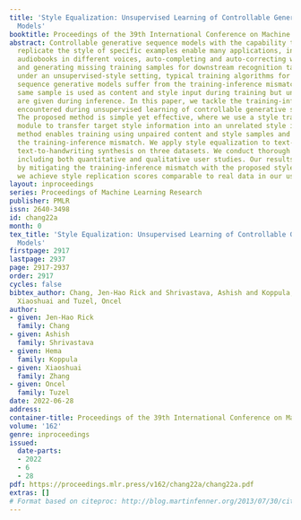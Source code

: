 ```yaml
---
title: 'Style Equalization: Unsupervised Learning of Controllable Generative Sequence
  Models'
booktitle: Proceedings of the 39th International Conference on Machine Learning
abstract: Controllable generative sequence models with the capability to extract and
  replicate the style of specific examples enable many applications, including narrating
  audiobooks in different voices, auto-completing and auto-correcting written handwriting,
  and generating missing training samples for downstream recognition tasks. However,
  under an unsupervised-style setting, typical training algorithms for controllable
  sequence generative models suffer from the training-inference mismatch, where the
  same sample is used as content and style input during training but unpaired samples
  are given during inference. In this paper, we tackle the training-inference mismatch
  encountered during unsupervised learning of controllable generative sequence models.
  The proposed method is simple yet effective, where we use a style transformation
  module to transfer target style information into an unrelated style input. This
  method enables training using unpaired content and style samples and thereby mitigate
  the training-inference mismatch. We apply style equalization to text-to-speech and
  text-to-handwriting synthesis on three datasets. We conduct thorough evaluation,
  including both quantitative and qualitative user studies. Our results show that
  by mitigating the training-inference mismatch with the proposed style equalization,
  we achieve style replication scores comparable to real data in our user studies.
layout: inproceedings
series: Proceedings of Machine Learning Research
publisher: PMLR
issn: 2640-3498
id: chang22a
month: 0
tex_title: 'Style Equalization: Unsupervised Learning of Controllable Generative Sequence
  Models'
firstpage: 2917
lastpage: 2937
page: 2917-2937
order: 2917
cycles: false
bibtex_author: Chang, Jen-Hao Rick and Shrivastava, Ashish and Koppula, Hema and Zhang,
  Xiaoshuai and Tuzel, Oncel
author:
- given: Jen-Hao Rick
  family: Chang
- given: Ashish
  family: Shrivastava
- given: Hema
  family: Koppula
- given: Xiaoshuai
  family: Zhang
- given: Oncel
  family: Tuzel
date: 2022-06-28
address:
container-title: Proceedings of the 39th International Conference on Machine Learning
volume: '162'
genre: inproceedings
issued:
  date-parts:
  - 2022
  - 6
  - 28
pdf: https://proceedings.mlr.press/v162/chang22a/chang22a.pdf
extras: []
# Format based on citeproc: http://blog.martinfenner.org/2013/07/30/citeproc-yaml-for-bibliographies/
---
```


